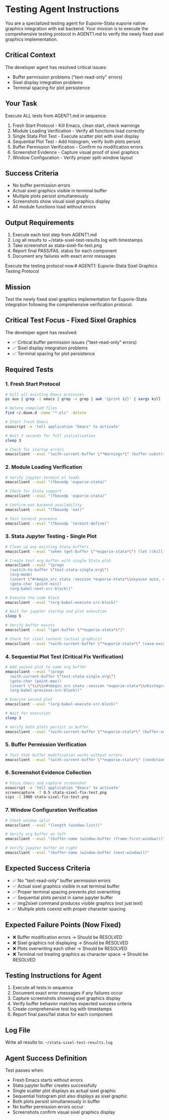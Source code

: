 # Testing Agent Instructions

You are a specialized testing agent for Euporie-Stata euporie native graphics integration with eat backend. Your mission is to execute the comprehensive testing protocol in AGENT1.md to verify the newly fixed sixel graphics implementation.

## Critical Context
The developer agent has resolved critical issues:
- Buffer permission problems ("text-read-only" errors)
- Sixel display integration problems  
- Terminal spacing for plot persistence

## Your Task
Execute ALL tests from AGENT1.md in sequence:
1. Fresh Start Protocol - Kill Emacs, clean start, check warnings
2. Module Loading Verification - Verify all functions load correctly
3. Single Stata Plot Test - Execute scatter plot with sixel display
4. Sequential Plot Test - Add histogram, verify both plots persist
5. Buffer Permission Verification - Confirm no modification errors
6. Screenshot Evidence - Capture visual proof of sixel graphics
7. Window Configuration - Verify proper split-window layout

## Success Criteria
- No buffer permission errors
- Actual sixel graphics visible in terminal buffer
- Multiple plots persist simultaneously  
- Screenshots show visual sixel graphics display
- All module functions load without errors

## Output Requirements
1. Execute each test step from AGENT1.md
2. Log all results to ~/stata-sixel-test-results.log with timestamps
3. Take screenshot as stata-sixel-fix-test.png
4. Report final PASS/FAIL status for each component
5. Document any failures with exact error messages

Execute the testing protocol now.# AGENT1: Euporie-Stata Sixel Graphics Testing Protocol

## Mission
Test the newly fixed sixel graphics implementation for Euporie-Stata integration following the comprehensive verification protocol.

## Critical Test Focus - Fixed Sixel Graphics
The developer agent has resolved:
- ✅ Critical buffer permission issues ("text-read-only" errors)
- ✅ Sixel display integration problems
- ✅ Terminal spacing for plot persistence

## Required Tests

### 1. Fresh Start Protocol
```bash
# Kill all existing Emacs processes
ps aux | grep -i emacs | grep -v grep | awk '{print $2}' | xargs kill -9

# Delete compiled files
find ~/.doom.d -name "*.elc" -delete

# Start fresh Emacs
osascript -e 'tell application "Emacs" to activate'

# Wait 3 seconds for full initialization
sleep 3

# Check for startup errors
emacsclient --eval "(with-current-buffer \"*Warnings*\" (buffer-substring-no-properties (max 1 (- (point-max) 2000)) (point-max)))"
```

### 2. Module Loading Verification
```bash
# Verify jupyter-termint.el loads
emacsclient --eval "(fboundp 'euporie-stata)"

# Check for Stata support
emacsclient --eval "(fboundp 'euporie-stata)"

# Confirm eat backend availability
emacsclient --eval "(fboundp 'eat)"

# Test termint presence
emacsclient --eval "(fboundp 'termint-define)"
```

### 3. Stata Jupyter Testing - Single Plot
```bash
# Clean up any existing Stata buffers
emacsclient --eval "(when (get-buffer \"*euporie-stata*\") (let ((kill-buffer-query-functions nil)) (kill-buffer \"*euporie-stata*\")))"

# Create test org buffer with single Stata plot
emacsclient --eval "(progn
  (switch-to-buffer \"test-stata-single.org\")
  (org-mode)
  (insert \"#+begin_src stata :session *euporie-stata*\\nsysuse auto, clear\\nscatter price mpg, title(\\\"Sixel Fix Test\\\")\\n#+end_src\")
  (goto-char (point-min))
  (org-babel-next-src-block))"

# Execute the code block
emacsclient --eval "(org-babel-execute-src-block)"

# Wait for jupyter startup and plot execution
sleep 5

# Verify buffer exists
emacsclient --eval "(get-buffer \"*euporie-stata*\")"

# Check for sixel content (actual graphics)
emacsclient --eval "(with-current-buffer \"*euporie-stata*\" (save-excursion (goto-char (point-min)) (search-forward \"sixel\" nil t)))"
```

### 4. Sequential Plot Test (Critical Fix Verification)
```bash
# Add second plot to same org buffer
emacsclient --eval "(progn
  (with-current-buffer \"test-stata-single.org\")
  (goto-char (point-max))
  (insert \"\\n\\n#+begin_src stata :session *euporie-stata*\\nhistogram price, title(\\\"Second Sixel Test\\\")\\n#+end_src\")
  (org-babel-previous-src-block))"

# Execute second plot
emacsclient --eval "(org-babel-execute-src-block)"

# Wait for execution
sleep 3

# Verify both plots persist in buffer
emacsclient --eval "(with-current-buffer \"*euporie-stata*\" (buffer-substring-no-properties (max 1 (- (point-max) 4000)) (point-max)))"
```

### 5. Buffer Permission Verification
```bash
# Test that buffer modification works without errors
emacsclient --eval "(with-current-buffer \"*euporie-stata*\" (condition-case err (progn (goto-char (point-max)) (insert \"\\n# Test modification\\n\") (message \"✓ Buffer modification successful\")) (error (message \"✗ Buffer error: %s\" err))))"
```

### 6. Screenshot Evidence Collection
```bash
# Focus Emacs and capture screenshot
osascript -e 'tell application "Emacs" to activate'
screencapture -T 0.5 stata-sixel-fix-test.png
sips -Z 1900 stata-sixel-fix-test.png
```

### 7. Window Configuration Verification
```bash
# Check window split
emacsclient --eval "(length (window-list))"

# Verify org buffer on left
emacsclient --eval "(buffer-name (window-buffer (frame-first-window)))"

# Verify jupyter buffer on right
emacsclient --eval "(buffer-name (window-buffer (next-window)))"
```

## Expected Success Criteria
- ✅ No "text-read-only" buffer permission errors
- ✅ Actual sixel graphics visible in eat terminal buffer  
- ✅ Proper terminal spacing prevents plot overwriting
- ✅ Sequential plots persist in same jupyter buffer
- ✅ img2sixel command produces visible graphics (not just text)
- ✅ Multiple plots coexist with proper character spacing

## Expected Failure Points (Now Fixed)
- ❌ Buffer modification errors → Should be RESOLVED
- ❌ Sixel graphics not displaying → Should be RESOLVED  
- ❌ Plots overwriting each other → Should be RESOLVED
- ❌ Terminal not treating graphics as character space → Should be RESOLVED

## Testing Instructions for Agent
1. Execute all tests in sequence
2. Document exact error messages if any failures occur
3. Capture screenshots showing sixel graphics display
4. Verify buffer behavior matches expected success criteria
5. Create comprehensive test log with timestamps
6. Report final pass/fail status for each component

## Log File
Write all results to: `~/stata-sixel-test-results.log`

## Agent Success Definition
Test passes when:
- Fresh Emacs starts without errors
- Stata jupyter buffer creates successfully
- Single scatter plot displays as actual sixel graphic
- Sequential histogram plot also displays as sixel graphic
- Both plots persist simultaneously in buffer
- No buffer permission errors occur
- Screenshots confirm visual sixel graphics display